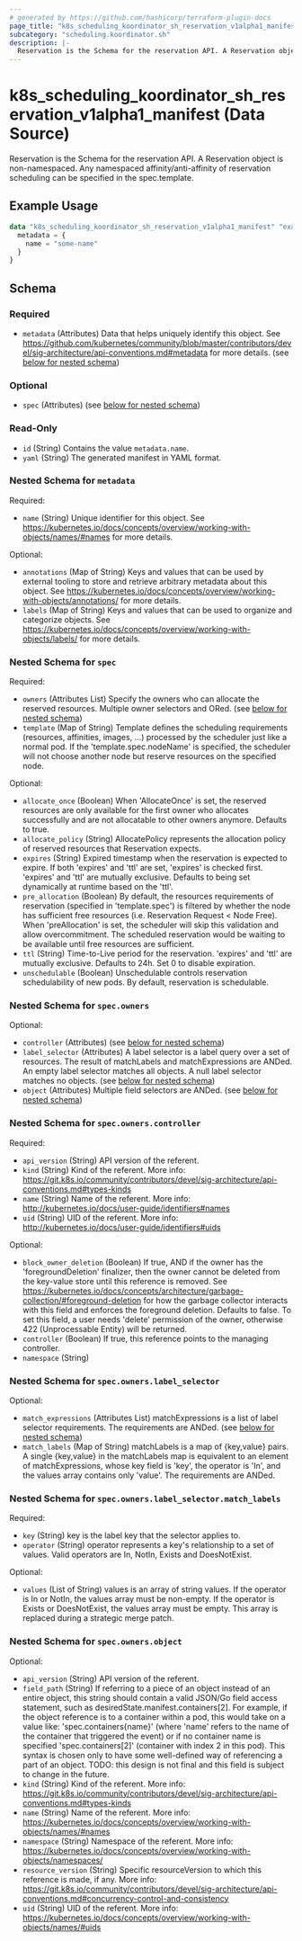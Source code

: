 ```yaml
---
# generated by https://github.com/hashicorp/terraform-plugin-docs
page_title: "k8s_scheduling_koordinator_sh_reservation_v1alpha1_manifest Data Source - terraform-provider-k8s"
subcategory: "scheduling.koordinator.sh"
description: |-
  Reservation is the Schema for the reservation API. A Reservation object is non-namespaced. Any namespaced affinity/anti-affinity of reservation scheduling can be specified in the spec.template.
---
```


# k8s_scheduling_koordinator_sh_reservation_v1alpha1_manifest (Data Source)

Reservation is the Schema for the reservation API. A Reservation object is non-namespaced. Any namespaced affinity/anti-affinity of reservation scheduling can be specified in the spec.template.

## Example Usage

```terraform
data "k8s_scheduling_koordinator_sh_reservation_v1alpha1_manifest" "example" {
  metadata = {
    name = "some-name"
  }
}
```

<!-- schema generated by tfplugindocs -->
## Schema

### Required

- `metadata` (Attributes) Data that helps uniquely identify this object. See https://github.com/kubernetes/community/blob/master/contributors/devel/sig-architecture/api-conventions.md#metadata for more details. (see [below for nested schema](#nestedatt--metadata))

### Optional

- `spec` (Attributes) (see [below for nested schema](#nestedatt--spec))

### Read-Only

- `id` (String) Contains the value `metadata.name`.
- `yaml` (String) The generated manifest in YAML format.

<a id="nestedatt--metadata"></a>
### Nested Schema for `metadata`

Required:

- `name` (String) Unique identifier for this object. See https://kubernetes.io/docs/concepts/overview/working-with-objects/names/#names for more details.

Optional:

- `annotations` (Map of String) Keys and values that can be used by external tooling to store and retrieve arbitrary metadata about this object. See https://kubernetes.io/docs/concepts/overview/working-with-objects/annotations/ for more details.
- `labels` (Map of String) Keys and values that can be used to organize and categorize objects. See https://kubernetes.io/docs/concepts/overview/working-with-objects/labels/ for more details.


<a id="nestedatt--spec"></a>
### Nested Schema for `spec`

Required:

- `owners` (Attributes List) Specify the owners who can allocate the reserved resources. Multiple owner selectors and ORed. (see [below for nested schema](#nestedatt--spec--owners))
- `template` (Map of String) Template defines the scheduling requirements (resources, affinities, images, ...) processed by the scheduler just like a normal pod. If the 'template.spec.nodeName' is specified, the scheduler will not choose another node but reserve resources on the specified node.

Optional:

- `allocate_once` (Boolean) When 'AllocateOnce' is set, the reserved resources are only available for the first owner who allocates successfully and are not allocatable to other owners anymore. Defaults to true.
- `allocate_policy` (String) AllocatePolicy represents the allocation policy of reserved resources that Reservation expects.
- `expires` (String) Expired timestamp when the reservation is expected to expire. If both 'expires' and 'ttl' are set, 'expires' is checked first. 'expires' and 'ttl' are mutually exclusive. Defaults to being set dynamically at runtime based on the 'ttl'.
- `pre_allocation` (Boolean) By default, the resources requirements of reservation (specified in 'template.spec') is filtered by whether the node has sufficient free resources (i.e. Reservation Request <  Node Free). When 'preAllocation' is set, the scheduler will skip this validation and allow overcommitment. The scheduled reservation would be waiting to be available until free resources are sufficient.
- `ttl` (String) Time-to-Live period for the reservation. 'expires' and 'ttl' are mutually exclusive. Defaults to 24h. Set 0 to disable expiration.
- `unschedulable` (Boolean) Unschedulable controls reservation schedulability of new pods. By default, reservation is schedulable.

<a id="nestedatt--spec--owners"></a>
### Nested Schema for `spec.owners`

Optional:

- `controller` (Attributes) (see [below for nested schema](#nestedatt--spec--owners--controller))
- `label_selector` (Attributes) A label selector is a label query over a set of resources. The result of matchLabels and matchExpressions are ANDed. An empty label selector matches all objects. A null label selector matches no objects. (see [below for nested schema](#nestedatt--spec--owners--label_selector))
- `object` (Attributes) Multiple field selectors are ANDed. (see [below for nested schema](#nestedatt--spec--owners--object))

<a id="nestedatt--spec--owners--controller"></a>
### Nested Schema for `spec.owners.controller`

Required:

- `api_version` (String) API version of the referent.
- `kind` (String) Kind of the referent. More info: https://git.k8s.io/community/contributors/devel/sig-architecture/api-conventions.md#types-kinds
- `name` (String) Name of the referent. More info: http://kubernetes.io/docs/user-guide/identifiers#names
- `uid` (String) UID of the referent. More info: http://kubernetes.io/docs/user-guide/identifiers#uids

Optional:

- `block_owner_deletion` (Boolean) If true, AND if the owner has the 'foregroundDeletion' finalizer, then the owner cannot be deleted from the key-value store until this reference is removed. See https://kubernetes.io/docs/concepts/architecture/garbage-collection/#foreground-deletion for how the garbage collector interacts with this field and enforces the foreground deletion. Defaults to false. To set this field, a user needs 'delete' permission of the owner, otherwise 422 (Unprocessable Entity) will be returned.
- `controller` (Boolean) If true, this reference points to the managing controller.
- `namespace` (String)


<a id="nestedatt--spec--owners--label_selector"></a>
### Nested Schema for `spec.owners.label_selector`

Optional:

- `match_expressions` (Attributes List) matchExpressions is a list of label selector requirements. The requirements are ANDed. (see [below for nested schema](#nestedatt--spec--owners--label_selector--match_expressions))
- `match_labels` (Map of String) matchLabels is a map of {key,value} pairs. A single {key,value} in the matchLabels map is equivalent to an element of matchExpressions, whose key field is 'key', the operator is 'In', and the values array contains only 'value'. The requirements are ANDed.

<a id="nestedatt--spec--owners--label_selector--match_expressions"></a>
### Nested Schema for `spec.owners.label_selector.match_labels`

Required:

- `key` (String) key is the label key that the selector applies to.
- `operator` (String) operator represents a key's relationship to a set of values. Valid operators are In, NotIn, Exists and DoesNotExist.

Optional:

- `values` (List of String) values is an array of string values. If the operator is In or NotIn, the values array must be non-empty. If the operator is Exists or DoesNotExist, the values array must be empty. This array is replaced during a strategic merge patch.



<a id="nestedatt--spec--owners--object"></a>
### Nested Schema for `spec.owners.object`

Optional:

- `api_version` (String) API version of the referent.
- `field_path` (String) If referring to a piece of an object instead of an entire object, this string should contain a valid JSON/Go field access statement, such as desiredState.manifest.containers[2]. For example, if the object reference is to a container within a pod, this would take on a value like: 'spec.containers{name}' (where 'name' refers to the name of the container that triggered the event) or if no container name is specified 'spec.containers[2]' (container with index 2 in this pod). This syntax is chosen only to have some well-defined way of referencing a part of an object. TODO: this design is not final and this field is subject to change in the future.
- `kind` (String) Kind of the referent. More info: https://git.k8s.io/community/contributors/devel/sig-architecture/api-conventions.md#types-kinds
- `name` (String) Name of the referent. More info: https://kubernetes.io/docs/concepts/overview/working-with-objects/names/#names
- `namespace` (String) Namespace of the referent. More info: https://kubernetes.io/docs/concepts/overview/working-with-objects/namespaces/
- `resource_version` (String) Specific resourceVersion to which this reference is made, if any. More info: https://git.k8s.io/community/contributors/devel/sig-architecture/api-conventions.md#concurrency-control-and-consistency
- `uid` (String) UID of the referent. More info: https://kubernetes.io/docs/concepts/overview/working-with-objects/names/#uids
